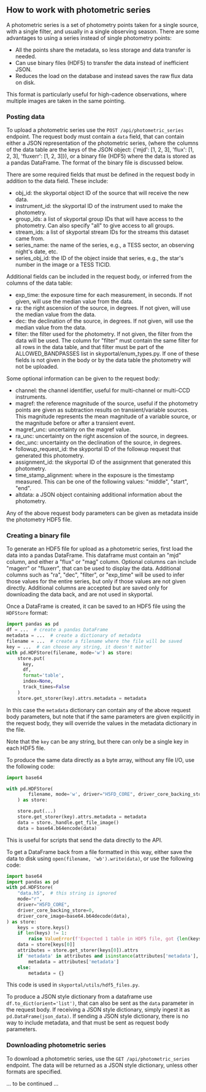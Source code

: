 ## How to work with photometric series

A photometric series is a set of photometry points taken for a single source,
with a single filter, and usually in a single observing season.
There are some advantages to using a series instead of single photometry points:
- All the points share the metadata, so less storage and data transfer is needed.
- Can use binary files (HDF5) to transfer the data instead of inefficient JSON.
- Reduces the load on the database and instead saves the raw flux data on disk.

This format is particularly useful for high-cadence observations,
where multiple images are taken in the same pointing.

### Posting data

To upload a photometric series use the `POST /api/photometric_series` endpoint.
The request body must contain a `data` field,
that can contain either a JSON representation of the photometric series,
(where the columns of the data table are the keys of the JSON object:
{'mjd': [1, 2, 3], 'flux': [1, 2, 3], 'fluxerr': [1, 2, 3]}),
or a binary file (HDF5) where the data is stored as a pandas DataFrame.
The format of the binary file is discussed below.

There are some required fields that must be defined in the request body
in addition to the data field. These include:
- obj_id: the skyportal object ID of the source that will receive the new data.
- instrument_id: the skyportal ID of the instrument used to make the photometry.
- group_ids: a list of skyportal group IDs that will have access to the photometry.
  Can also specify "all" to give access to all groups.
- stream_ids: a list of skyportal stream IDs for the streams this dataset came from.
- series_name: the name of the series, e.g., a TESS sector, an observing night's date, etc.
- series_obj_id: the ID of the object inside that series, e.g., the star's number in the image or a TESS TICID.

Additional fields can be included in the request body,
or inferred from the columns of the data table:
- exp_time: the exposure time for each measurement, in seconds.
  If not given, will use the median value from the data.
- ra: the right ascension of the source, in degrees.
  If not given, will use the median value from the data.
- dec: the declination of the source, in degrees.
  If not given, will use the median value from the data.
- filter: the filter used for the photometry.
  If not given, the filter from the data will be used.
  The column for "filter" must contain the same filter
  for all rows in the data table, and that filter must
  be part of the ALLOWED_BANDPASSES list in skyportal/enum_types.py.
If one of these fields is not given in the body or by the data table
the photometry will not be uploaded.

Some optional information can be given to the request body:
- channel: the channel identifier, useful for multi-channel or multi-CCD instruments.
- magref: the reference magnitude of the source, useful if the photometry points are given
  as subtraction results on transient/variable sources.
  This magnitude represents the mean magnitude of a variable source,
  or the magnitude before or after a transient event.
- magref_unc: uncertainty on the magref value.
- ra_unc: uncertainty on the right ascension of the source, in degrees.
- dec_unc: uncertainty on the declination of the source, in degrees.
- followup_request_id: the skyportal ID of the followup request that generated this photometry.
- assignment_id: the skyportal ID of the assignment that generated this photometry.
- time_stamp_alignment: where in the exposure is the timestamp measured.
  This can be one of the following values: "middle", "start", "end".
- altdata: a JSON object containing additional information about the photometry.

Any of the above request body parameters can be given
as metadata inside the photometry HDF5 file.

### Creating a binary file

To generate an HDF5 file for upload as a photometric series,
first load the data into a pandas DataFrame.
This dataframe must contain an "mjd" column,
and either a "flux" or "mag" column.
Optional columns can include "magerr" or "fluxerr",
that can be used to display the data.
Additional columns such as "ra", "dec", "filter", or "exp_time"
will be used to infer those values for the entire series,
but only if those values are not given directly.
Additional columns are accepted but are saved only for
downloading the data back, and are not used in skyportal.

Once a DataFrame is created, it can be saved to an HDF5 file
using the `HDFStore` format:

```python
import pandas as pd
df = ...  # create a pandas DataFrame
metadata = ...  # create a dictionary of metadata
filename = ...  # create a filename where the file will be saved
key = ...  # can choose any string, it doesn't matter
with pd.HDFStore(filename, mode='w') as store:
    store.put(
      key,
      df,
      format='table',
      index=None,
      track_times=False
    )
    store.get_storer(key).attrs.metadata = metadata
```

In this case the `metadata` dictionary can contain any of the
above request body parameters, but note that if the same parameters
are given explicitly in the request body, they will override the values
in the metadata dictionary in the file.

Note that the `key` can be any string, but there can only be
a single key in each HDF5 file.

To produce the same data directly as a byte array,
without any file I/O, use the following code:

```python
import base64

with pd.HDFStore(
        filename, mode='w', driver="H5FD_CORE", driver_core_backing_store=0
    ) as store:

    store.put(...)
    store.get_storer(key).attrs.metadata = metadata
    data = store._handle.get_file_image()
    data = base64.b64encode(data)

```

This is useful for scripts that send the data directly to the API.

To get a DataFrame back from a file formatted in this way,
either save the data to disk using `open(filename, 'wb').write(data)`,
or use the following code:

```python
import base64
import pandas as pd
with pd.HDFStore(
    "data.h5",  # this string is ignored
    mode="r",
    driver="H5FD_CORE",
    driver_core_backing_store=0,
    driver_core_image=base64.b64decode(data),
) as store:
    keys = store.keys()
    if len(keys) != 1:
        raise ValueError(f'Expected 1 table in HDF5 file, got {len(keys)}. ')
    data = store[keys[0]]
    attributes = store.get_storer(keys[0]).attrs
    if 'metadata' in attributes and isinstance(attributes['metadata'], dict):
        metadata = attributes['metadata']
    else:
        metadata = {}
```

This code is used in `skyportal/utils/hdf5_files.py`.

To produce a JSON style dictionary from a dataframe use
`df.to_dict(orient='list')`, that can also be sent as
the `data` parameter in the request body.
If receiving a JSON style dictionary, simply ingest it as
`pd.DataFrame(json_data)`.
If sending a JSON style dictionary, there is no way to include
metadata, and that must be sent as request body parameters.

### Downloading photometric series

To download a photometric series, use the `GET /api/photometric_series` endpoint.
The data will be returned as a JSON style dictionary,
unless other formats are specified.

... to be continued ...
